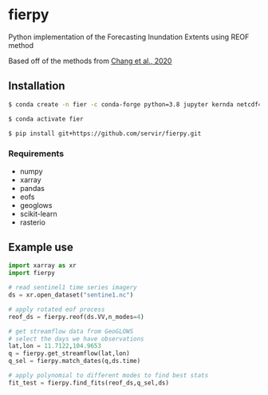 # fierpy
Python implementation of the Forecasting Inundation Extents using REOF method

Based off of the methods from [Chang et al., 2020](https://doi.org/10.1016/j.rse.2020.111732)

## Installation

```bash
$ conda create -n fier -c conda-forge python=3.8 jupyter kernda netcdf4 qt pyqt rioxarray numpy scipy xarray pandas scikit-learn eofs geoglowsy

$ conda activate fier

$ pip install git+https://github.com/servir/fierpy.git
```

### Requirements
 * numpy
 * xarray
 * pandas
 * eofs
 * geoglows
 * scikit-learn
 * rasterio


## Example use

```python
import xarray as xr
import fierpy

# read sentinel1 time series imagery
ds = xr.open_dataset("sentine1.nc")

# apply rotated eof process
reof_ds = fierpy.reof(ds.VV,n_modes=4)

# get streamflow data from GeoGLOWS
# select the days we have observations
lat,lon = 11.7122,104.9653
q = fierpy.get_streamflow(lat,lon)
q_sel = fierpy.match_dates(q,ds.time)

# apply polynomial to different modes to find best stats
fit_test = fierpy.find_fits(reof_ds,q_sel,ds)
```
